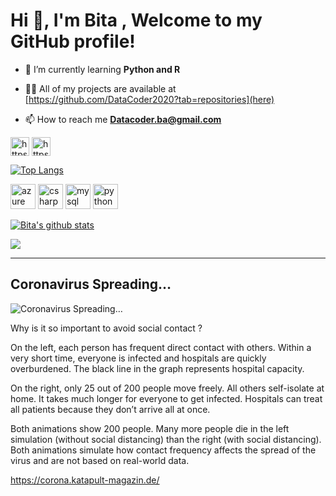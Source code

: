<h1 align="left">Hi 👋, I'm Bita , Welcome to my GitHub profile!</h1>

- 🌱 I’m currently learning **Python and R**

- 👨‍💻 All of my projects are available at [https://github.com/DataCoder2020?tab=repositories](here)

- 📫 How to reach me **Datacoder.ba@gmail.com**



<p align="left">
<a href="https://linkedin.com/in/https://www.linkedin.com/in/bitaashoori/" target="blank"><img align="center" src="https://cdn.jsdelivr.net/npm/simple-icons@3.0.1/icons/linkedin.svg" alt="https://www.linkedin.com/in/bitaashoori/" height="30" width="30" /></a>
<a href="https://kaggle.com/https://www.kaggle.com/learn/overview" target="blank"><img align="center" src="https://cdn.jsdelivr.net/npm/simple-icons@3.0.1/icons/kaggle.svg" alt="https://www.kaggle.com/learn/overview" height="30" width="30" /></a>
</p>




[![Top Langs](https://github-readme-stats.vercel.app/api/top-langs/?username=DataCoder2020)](https://github.com/DataCoder2020/github-readme-stats)

<p align="left"><img src="https://www.vectorlogo.zone/logos/microsoft_azure/microsoft_azure-icon.svg" alt="azure" width="40" height="40"/> <img src="https://devicons.github.io/devicon/devicon.git/icons/csharp/csharp-original.svg" alt="csharp" width="40" height="40"/> <img src="https://devicons.github.io/devicon/devicon.git/icons/mysql/mysql-original-wordmark.svg" alt="mysql" width="40" height="40"/> <img src="https://devicons.github.io/devicon/devicon.git/icons/python/python-original.svg" alt="python" width="40" height="40"/></p><p><img align="left"/></p>

[![Bita's github stats](https://github-readme-stats.vercel.app/api?username=DataCoder2020)](https://github.com/DataCoder2020/github-readme-stats)




![](https://komarev.com/ghpvc/?username=DataCoder2020)

---

## Coronavirus Spreading…

![Coronavirus Spreading…](https://github.com/DataCoder2020/repo/blob/master/coronavirus-simulation-katapult%20(1).gif)


Why is it so important to avoid social contact ?

On the left, each person has frequent direct contact with others. Within a very short time, everyone is infected and hospitals are quickly overburdened. The black line in the graph represents hospital capacity.

On the right, only 25 out of 200 people move freely. All others self-isolate at home. It takes much longer for everyone to get infected. Hospitals can treat all patients because they don’t arrive all at once.

Both animations show 200 people. Many more people die in the left simulation (without social distancing) than the right (with social distancing). Both animations simulate how contact frequency affects the spread of the virus and are not based on real-world data.

https://corona.katapult-magazin.de/

<!--
**DataCoder2020/DataCoder2020** is a ✨ _special_ ✨ repository because its `README.md` (this file) appears on your GitHub profile.

Here are some ideas to get you started:

- 🔭 I’m currently working on ...
- 🌱 I’m currently learning ...
- 👯 I’m looking to collaborate on ...
- 🤔 I’m looking for help with ...
- 💬 Ask me about ...
- 📫 How to reach me: ...
- 😄 Pronouns: ...
- ⚡ Fun fact: ...
-->
